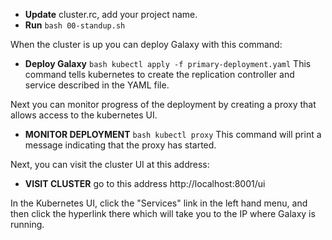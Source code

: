 * **Update** cluster.rc, add your project name.
* **Run** `bash 00-standup.sh`

When the cluster is up you can deploy Galaxy with this command:
* **Deploy Galaxy** `bash kubectl apply -f primary-deployment.yaml`
This command tells kubernetes to create the replication controller and service described in the YAML file.

Next you can monitor progress of the deployment by creating a proxy that allows access to the kubernetes UI.
* **MONITOR DEPLOYMENT** `bash kubectl proxy`
This command will print a message indicating that the proxy has started.  

Next, you can visit the cluster UI at this address:
* **VISIT CLUSTER** go to this address http://localhost:8001/ui

In the Kubernetes UI, click the "Services" link in the left hand menu, and then click the hyperlink there which will take you to the IP where Galaxy is running.
